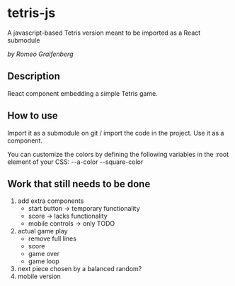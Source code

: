 # tetris-js
A javascript-based Tetris version meant to be imported as a React submodule

_by Romeo Graifenberg_

## Description

React component embedding a simple Tetris game.

## How to use

Import it as a submodule on git / import the code in the project.
Use it as a component.

You can customize the colors by defining the following variables in the :root element of your CSS:
    --a-color
    --square-color

## Work that still needs to be done

1. add extra components
    - start button
        -> temporary functionality
    - score
        -> lacks functionality
    - mobile controls
        -> only TODO
2. actual game play
    - remove full lines
    - score
    - game over
    - game loop
3. next piece chosen by a balanced random?
4. mobile version
